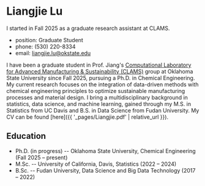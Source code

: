 # Liangjie Lu

I started in Fall 2025 as a graduate research assistant at CLAMS.

- position: Graduate Student
- phone: (530) 220-8334
- email: liangjie.lu@okstate.edu

I have been a graduate student in Prof. Jiang's [Computational Laboratory for Advanced Manufacturing & Sustainability (CLAMS)](https://ceat.okstate.edu/che/research/clams/) group at Oklahoma State University since Fall 2025, pursuing a Ph.D. in Chemical Engineering. My current research focuses on the integration of data-driven methods with chemical engineering principles to optimize sustainable manufacturing processes and material design. I bring a multidisciplinary background in statistics, data science, and machine learning, gained through my M.S. in Statistics from UC Davis and B.S. in Data Science from Fudan University. My CV can be found [here]({{ '_pages/Liangjie.pdf' | relative_url }}).

## Education

- Ph.D. (in progress) -- Oklahoma State University, Chemical Engineering (Fall 2025 – present)
- M.Sc. -- University of California, Davis, Statistics (2022 – 2024)
- B.Sc. -- Fudan University, Data Science and Big Data Technology (2017 – 2022)
